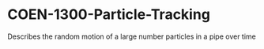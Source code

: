 # COEN-1300-Particle-Tracking
Describes the random motion of a large number particles in a pipe over time
